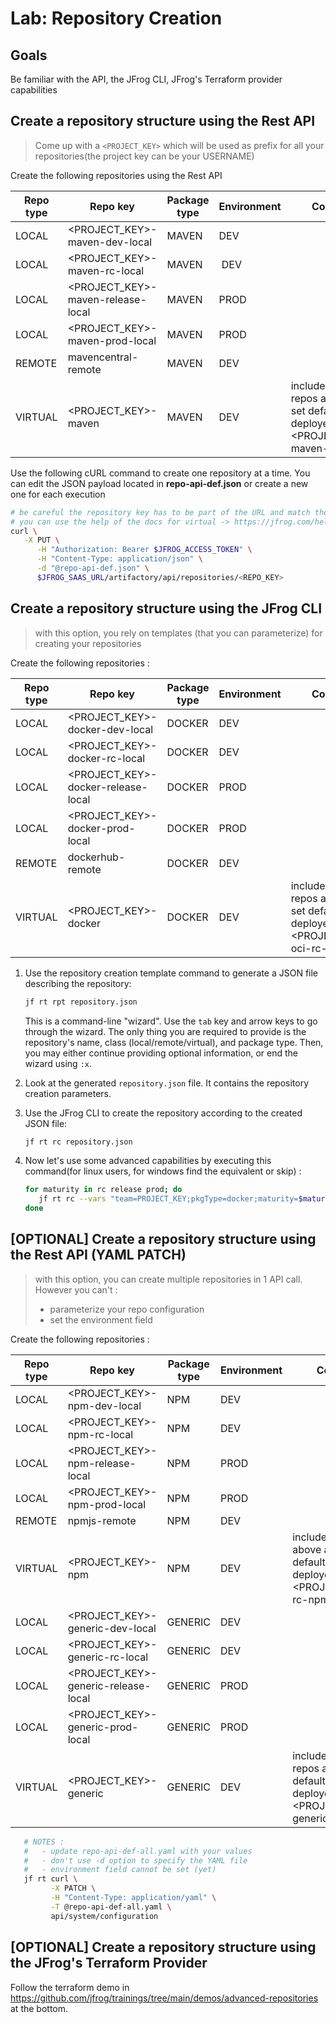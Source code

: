 # Lab: Repository Creation

## Goals

Be familiar with the API, the JFrog CLI, JFrog's Terraform provider capabilities

## Create a repository structure using the Rest API

> Come up with a ```<PROJECT_KEY>``` which will be used as prefix for all your repositories(the project key can be your USERNAME)

Create the following repositories using the Rest API

Repo type | Repo key | Package type | Environment | Comment
---|---|--- |---|---
LOCAL | <PROJECT_KEY>-maven-dev-local | MAVEN | DEV |
LOCAL | <PROJECT_KEY>-maven-rc-local | MAVEN | DEV |
LOCAL | <PROJECT_KEY>-maven-release-local | MAVEN | PROD |
LOCAL | <PROJECT_KEY>-maven-prod-local | MAVEN | PROD |
REMOTE | mavencentral-remote | MAVEN | DEV |
VIRTUAL | <PROJECT_KEY>-maven | MAVEN | DEV | include the 3 repos above and set default deployement to  <PROJECT_KEY>-maven-rc-local

Use the following cURL command to create one repository at a time. You can edit the JSON payload located in **repo-api-def.json** or create a new one for each execution

```bash
# be careful the repository key has to be part of the URL and match the "key" in the JSON payload !
# you can use the help of the docs for virtual -> https://jfrog.com/help/r/jfrog-rest-apis/repository-configuration-json
curl \
   -X PUT \
      -H "Authorization: Bearer $JFROG_ACCESS_TOKEN" \
      -H "Content-Type: application/json" \
      -d "@repo-api-def.json" \
      $JFROG_SAAS_URL/artifactory/api/repositories/<REPO_KEY>
```

## Create a repository structure using the JFrog CLI

> with this option, you rely on templates (that you can parameterize) for creating your repositories

Create the following repositories :

Repo type | Repo key | Package type | Environment | Comment
---|---|--- |---|---
LOCAL | <PROJECT_KEY>-docker-dev-local | DOCKER |DEV |
LOCAL | <PROJECT_KEY>-docker-rc-local | DOCKER |DEV |
LOCAL | <PROJECT_KEY>-docker-release-local | DOCKER |PROD |
LOCAL | <PROJECT_KEY>-docker-prod-local | DOCKER | PROD |
REMOTE | dockerhub-remote | DOCKER | DEV |
VIRTUAL | <PROJECT_KEY>-docker | DOCKER | DEV | include the oci repos above and set default deployement to  <PROJECT_KEY>-oci-rc-local

1. Use the repository creation template command to generate a JSON file describing the repository:

   ```bash
   jf rt rpt repository.json
   ```

   This is a command-line "wizard". Use the `tab` key and arrow keys to go through the wizard.
   The only thing you are required to provide is the repository's name, class (local/remote/virtual), and
   package type. Then, you may either continue providing optional information, or end the wizard using `:x`.
2. Look at the generated `repository.json` file. It contains the repository creation parameters.
3. Use the JFrog CLI to create the repository according to the created JSON file:

   ```bash
   jf rt rc repository.json
   ```

4. Now let's use some advanced capabilities by executing this command(for linux users, for windows find the equivalent or skip) :

   ```bash
   for maturity in rc release prod; do 
      jf rt rc --vars "team=PROJECT_KEY;pkgType=docker;maturity=$maturity;" repo-cli-template.json 
   done
   ```

## [OPTIONAL] Create a repository structure using the Rest API (YAML PATCH)

> with this option, you can create multiple repositories in 1 API call. However you can't :
>
> - parameterize your repo configuration
> - set the environment field

Create the following repositories :

Repo type | Repo key | Package type | Environment | Comment
---|---|--- |---|---
LOCAL | <PROJECT_KEY>-npm-dev-local | NPM | DEV |
LOCAL | <PROJECT_KEY>-npm-rc-local | NPM |DEV |
LOCAL | <PROJECT_KEY>-npm-release-local | NPM |PROD |
LOCAL | <PROJECT_KEY>-npm-prod-local | NPM | PROD |
REMOTE | npmjs-remote | NPM |DEV |
VIRTUAL | <PROJECT_KEY>-npm | NPM | DEV | include the repos above and set default deployement to  <PROJECT_KEY>-rc-npm-local
LOCAL | <PROJECT_KEY>-generic-dev-local | GENERIC |DEV |
LOCAL | <PROJECT_KEY>-generic-rc-local | GENERIC | DEV |
LOCAL | <PROJECT_KEY>-generic-release-local | GENERIC | PROD |
LOCAL | <PROJECT_KEY>-generic-prod-local | GENERIC | PROD |
VIRTUAL | <PROJECT_KEY>-generic | GENERIC | DEV | include the generic repos above and set default deployement to  <PROJECT_KEY>>-generic-rc-local

```bash
   # NOTES :
   #   - update repo-api-def-all.yaml with your values
   #   - don't use -d option to specify the YAML file
   #   - environment field cannot be set (yet)
   jf rt curl \
         -X PATCH \
         -H "Content-Type: application/yaml" \
         -T @repo-api-def-all.yaml \
         api/system/configuration
```

## [OPTIONAL] Create a repository structure using the JFrog's Terraform Provider

Follow the terraform demo in https://github.com/jfrog/trainings/tree/main/demos/advanced-repositories at the bottom. 
